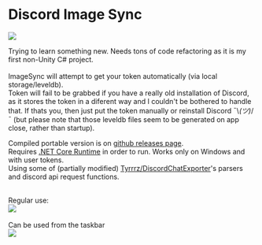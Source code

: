 # Discord Image Sync 

<img src="https://cdn.discordapp.com/attachments/282208855289495554/668868257071235078/x.png"><br>

Trying to learn something new. Needs tons of code refactoring as it is my first non-Unity C# project.<br><br>
ImageSync will attempt to get your token automatically (via local storage/leveldb).<br>Token will fail to be grabbed if you have a really old installation of Discord, as it stores the token in a diferent way and I couldn't be bothered to handle that. If thats you, then just put the token manually or reinstall Discord ¯\\_(ツ)_/¯ (but please note that those leveldb files seem to be generated on app close, rather than startup).
<br>

Compiled portable version is on [github releases page](https://github.com/Peacerekam/Discord-ImageSync/releases).<br>
Requires [.NET Core Runtime](https://dotnet.microsoft.com/download) in order to run. Works only on Windows and with user tokens.<br>
Using some of (partially modified) [Tyrrrz/DiscordChatExporter](https://github.com/Tyrrrz/DiscordChatExporter)'s parsers and discord api request functions. 

<br>Regular use:<br>
<img src="https://cdn.discordapp.com/attachments/282208855289495554/668863558980730900/ssssss1.gif"><br><br>Can be used from the taskbar<br><img src="https://cdn.discordapp.com/attachments/282208855289495554/668863915190648832/opt.gif">
